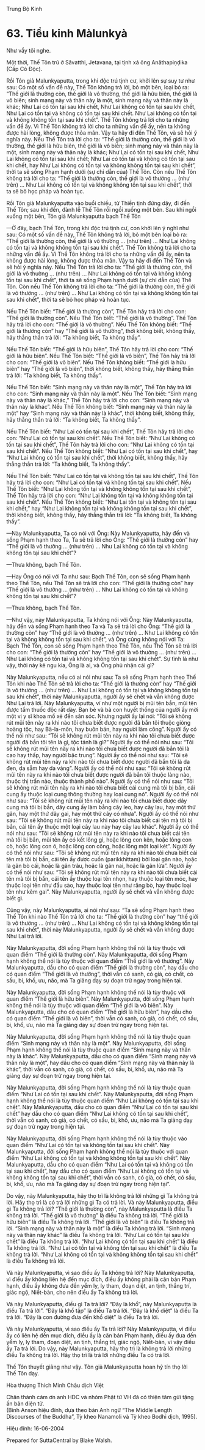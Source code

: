  

Trung Bộ Kinh

# 63\. Tiểu kinh Màlunkyà

Như vầy tôi nghe.

Một thời, Thế Tôn trú ở Sāvatthi, Jetavana, tại tịnh xá ông Anāthapiṇḍika (Cấp Cô Ðộc).

Rồi Tôn giả Malunkyaputta, trong khi độc trú tịnh cư, khởi lên sự suy tư như sau: Có một số vấn đề này, Thế Tôn không trả lời, bỏ một bên, loại bỏ ra: “Thế giới là thường còn, thế giới là vô thường, thế giới là hữu biên, thế giới là vô biên; sinh mạng này và thân này là một, sinh mạng này và thân này là khác; Như Lai có tồn tại sau khi chết, Như Lai không có tồn tại sau khi chết, Như Lai có tồn tại và không có tồn tại sau khi chết. Như Lai không có tồn tại và không không tồn tại sau khi chết”. Thế Tôn không trả lời cho ta những vấn đề ấy. Vì Thế Tôn không trả lời cho ta những vấn đề ấy, nên ta không được hài lòng, không được thỏa mãn. Vậy ta hãy đi đến Thế Tôn, và sẽ hỏi ý nghĩa này. Nếu Thế Tôn trả lời cho ta: “Thế giới là thường còn, thế giới là vô thường, thế giới là hữu biên, thế giới là vô biên; sinh mạng này và thân này là một, sinh mạng này và thân này là khác; Như Lai có tồn tại sau khi chết, Như Lai không có tồn tại sau khi chết; Như Lai có tồn tại và không có tồn tại sau khi chết, hay Như Lai không có tồn tại và không không tồn tại sau khi chết”, thời ta sẽ sống Phạm hạnh dưới (sự chỉ dẫn của) Thế Tôn. Còn nếu Thế Tôn không trả lời cho ta: “Thế giới là thường còn, thế giới là vô thường … (như trên) … Như Lai không có tồn tại và không không tồn tại sau khi chết”, thời ta sẽ bỏ học pháp và hoàn tục.

Rồi Tôn giả Malunkyaputta vào buổi chiều, từ Thiền tịnh đứng dậy, đi đến Thế Tôn; sau khi đến, đảnh lễ Thế Tôn rồi ngồi xuống một bên. Sau khi ngồi xuống một bên, Tôn giả Malunkyaputta bạch Thế Tôn

—Ở đây, bạch Thế Tôn, trong khi độc trú tịnh cư, con khởi lên ý nghĩ như sau: Có một số vấn đề này, Thế Tôn không trả lời, bỏ một bên loại bỏ ra: “Thế giới là thường còn, thế giới là vô thường … (như trên) … Như Lai không có tồn tại và không không tồn tại sau khi chết”. Thế Tôn không trả lời cho ta những vấn đề ấy. Vì Thế Tôn không trả lời cho ta những vấn đề ấy, nên ta không được hài lòng, không được thỏa mãn. Vậy ta hãy đi đến Thế Tôn và sẽ hỏi ý nghĩa này. Nếu Thế Tôn trả lời cho ta: “Thế giới là thường còn, thế giới là vô thường … (như trên) … Như Lai không có tồn tại và không không tồn tại sau khi chết”, thời ta sẽ sống Phạm hạnh dưới (sự chỉ dẫn của) Thế Tôn. Còn nếu Thế Tôn không trả lời cho ta: “Thế giới là thường còn, thế giới là vô thường … (như trên) … Như Lai không có tồn tại và không không tồn tại sau khi chết”, thời ta sẽ bỏ học pháp và hoàn tục.

Nếu Thế Tôn biết: “Thế giới là thường còn”, Thế Tôn hãy trả lời cho con: “Thế giới là thường còn”. Nếu Thế Tôn biết: “Thế giới là vô thường”. Thế Tôn hãy trả lời cho con: “Thế giới là vô thường”. Nếu Thế Tôn không biết: “Thế giới là thường còn” hay “Thế giới là vô thường”, thời không biết, không thấy, hãy thẳng thắn trả lời: “Ta không biết, Ta không thấy”.

Nếu Thế Tôn biết: “Thế giới là hữu biên”, Thế Tôn hãy trả lời cho con: “Thế giới là hữu biên”. Nếu Thế Tôn biết: “Thế giới là vô biên”, Thế Tôn hãy trả lời cho con: “Thế giới là vô biên”. Nếu Thế Tôn không biết: “Thế giới là hữu biên” hay “Thế giới là vô biên”, thời không biết, không thấy, hãy thẳng thắn trả lời: “Ta không biết, Ta không thấy”.

Nếu Thế Tôn biết: “Sinh mạng này và thân này là một”, Thế Tôn hãy trả lời cho con: “Sinh mạng này và thân này là một”. Nếu Thế Tôn biết: “Sinh mạng này và thân này là khác,” Thế Tôn hãy trả lời cho con: “Sinh mạng này và thân này là khác”. Nếu Thế Tôn không biết: “Sinh mạng này và thân này là một” hay “Sinh mạng này và thân này là khác”, thời không biết, không thấy, hãy thẳng thắn trả lời: “Ta không biết, Ta không thấy”.

Nếu Thế Tôn biết: “Như Lai có tồn tại sau khi chết”, Thế Tôn hãy trả lời cho con: “Như Lai có tồn tại sau khi chết”. Nếu Thế Tôn biết: “Như Lai không có tồn tại sau khi chết”, Thế Tôn hãy trả lời cho con: “Như Lai không có tồn tại sau khi chết”. Nếu Thế Tôn không biết: “Như Lai có tồn tại sau khi chết”, hay “Như Lai không có tồn tại sau khi chết”, thời không biết, không thấy, hãy thẳng thắn trả lời: “Ta không biết, Ta không thấy”.

Nếu Thế Tôn biết: “Như Lai có tồn tại và không tồn tại sau khi chết”, Thế Tôn hãy trả lời cho con: “Như Lai có tồn tại và không tồn tại sau khi chết”. Nếu Thế Tôn biết: “Như Lai không tồn tại và không không tồn tại sau khi chết”, Thế Tôn hãy trả lời cho con: “Như Lai không tồn tại và không không tồn tại sau khi chết”. Nếu Thế Tôn không biết: “Như Lai tồn tại và không tồn tại sau khi chết,” hay “Như Lai không tồn tại và không không tồn tại sau khi chết”, thời không biết, không thấy, hãy thẳng thắn trả lời: “Ta không biết, Ta không thấy”.

—Này Malunkyaputta, Ta có nói với Ông: Này Malunkyaputta, hãy đến và sống Phạm hạnh theo Ta, Ta sẽ trả lời cho Ông: “Thế giới là thường còn” hay “Thế giới là vô thường … (như trên) … Như Lai không có tồn tại và không không tồn tại sau khi chết”?

—Thưa không, bạch Thế Tôn.

—Hay Ông có nói với Ta như sau: Bạch Thế Tôn, con sẽ sống Phạm hạnh theo Thế Tôn, nếu Thế Tôn sẽ trả lời cho con: “Thế giới là thường còn” hay “Thế giới là vô thường … (như trên) … Như Lai không có tồn tại và không không tồn tại sau khi chết”?

—Thưa không, bạch Thế Tôn.

—Như vậy, này Malunkyaputta, Ta không nói với Ông: Này Malunkyaputta, hãy đến và sống Phạm hạnh theo Ta và Ta sẽ trả lời cho Ông: “Thế giới là thường còn” hay “Thế giới là vô thường … (như trên) … Như Lai không có tồn tại và không không tồn tại sau khi chết”, và Ông cũng không nói với Ta: Bạch Thế Tôn, con sẽ sống Phạm hạnh theo Thế Tôn, nếu Thế Tôn sẽ trả lời cho con: “Thế giới là thường còn” hay “Thế giới là vô thường … (như trên) … Như Lai không có tồn tại và không không tồn tại sau khi chết”. Sự tình là như vậy, thời này kẻ ngu kia, Ông là ai, và Ông phủ nhận cái gì?

Này Malunkyaputta, nếu có ai nói như sau: Ta sẽ sống Phạm hạnh theo Thế Tôn khi nào Thế Tôn sẽ trả lời cho ta: “Thế giới là thường còn” hay “Thế giới là vô thường … (như trên) … Như Lai không có tồn tại và không không tồn tại sau khi chết”, thời này Malunkyaputta, người ấy sẽ chết và vẫn không được Như Lai trả lời. Này Malunkyaputta, ví như một người bị mũi tên bắn, mũi tên được tẩm thuốc độc rất dày. Bạn bè và bà con huyết thống của người ấy mời một vị y sĩ khoa mổ xẻ đến săn sóc. Nhưng người ấy lại nói: “Tôi sẽ không rút mũi tên này ra khi nào tôi chưa biết được người đã bắn tôi thuộc giòng hoàng tộc, hay Bà-la-môn, hay buôn bán, hay người làm công”. Người ấy có thể nói như sau: “Tôi sẽ không rút mũi tên này ra khi nào tôi chưa biết được người đã bắn tôi tên là gì, tộc tánh là gì?” Người ấy có thể nói như sau: “Tôi sẽ không rút mũi tên này ra khi nào tôi chưa biết được người đã bắn tôi là cao hay thấp, hay người bậc trung”. Người ấy có thể nói như sau: “Tôi sẽ không rút mũi tên này ra khi nào tôi chưa biết được người đã bắn tôi là da đen, da sẫm hay da vàng”. Người ấy có thể nói như sau: “Tôi sẽ không rút mũi tên này ra khi nào tôi chưa biết được người đã bắn tôi thuộc làng nào, thuộc thị trấn nào, thuộc thành phố nào”. Người ấy có thể nói như sau: “Tôi sẽ không rút mũi tên này ra khi nào tôi chưa biết cái cung mà tôi bị bắn, cái cung ấy thuộc loại cung thông thường hay loại cung nỏ”. Người ấy có thể nói như sau: “Tôi sẽ không rút mũi tên này ra khi nào tôi chưa biết được dây cung mà tôi bị bắn, dây cung ấy làm bằng cây leo, hay cây lau, hay một thứ gân, hay một thứ dây gai, hay một thứ cây có nhựa”. Người ấy có thể nói như sau: “Tôi sẽ không rút mũi tên này ra khi nào tôi chưa biết cái tên mà tôi bị bắn, cái tên ấy thuộc một loại cây lau này hay cây lau khác”. Người ấy có thể nói như sau: “Tôi sẽ không rút mũi tên này ra khi nào tôi chưa biết cái tên mà tôi bị bắn, mũi tên ấy có kết lông gì, hoặc lông con kên, hoặc lông con cò, hoặc lông con ó, hoặc lông con công, hoặc lông một loại két”. Người ấy có thể nói như sau: “Tôi sẽ không rút mũi tên này ra khi nào tôi chưa biết cái tên mà tôi bị bắn, cái tên ấy được cuốn (parikkhittam) bởi loại gân nào, hoặc là gân bò cái, hoặc là gân trâu, hoặc là gân nai, hoặc là gân lừa”. Người ấy có thể nói như sau: “Tôi sẽ không rút mũi tên này ra khi nào tôi chưa biết cái tên mà tôi bị bắn, cái tên ấy thuộc loại tên nhọn, hay thuộc loại tên móc, hay thuộc loại tên như đầu sào, hay thuộc loại tên như răng bò, hay thuộc loại tên như kẽm gai”. Này Malunkyaputta, người ấy sẽ chết và vẫn không được biết gì.

Cũng vậy, này Malunkyaputta, ai nói như sau: “Ta sẽ sống Phạm hạnh theo Thế Tôn khi nào Thế Tôn trả lời cho ta: “Thế giới là thường còn” hay “thế giới là vô thường … (như trên) … Như Lai không có tồn tại và không không tồn tại sau khi chết”, thời này Malunkyaputta, người ấy sẽ chết và vẫn không được Như Lai trả lời.

Này Malunkyaputta, đời sống Phạm hạnh không thể nói là tùy thuộc với quan điểm “Thế giới là thường còn”. Này Malunkyaputta, đời sống Phạm hạnh không thể nói là tùy thuộc với quan điểm “Thế giới là vô thường”. Này Malunkyaputta, dầu cho có quan điểm “Thế giới là thường còn”, hay dầu cho có quan điểm “Thế giới là vô thường”, thời vẫn có sanh, có già, có chết, có sầu, bi, khổ, ưu, não, mà Ta giảng dạy sự đoạn trừ ngay trong hiện tại.

Này Malunkyaputta, đời sống Phạm hạnh không thể nói là tùy thuộc với quan điểm “Thế giới là hữu biên”. Này Malunkyaputta, đời sống Phạm hạnh không thể nói là tùy thuộc với quan điểm “Thế giới là vô biên”. Này Malunkyaputta, dầu cho có quan điểm “Thế giới là hữu biên”, hay dầu cho có quan điểm “Thế giới là vô biên”, thời vẫn có sanh, có già, có chết, có sầu, bi, khổ, ưu, não mà Ta giảng dạy sự đoạn trừ ngay trong hiện tại.

Này Malunkyaputta, đời sống Phạm hạnh không thể nói là tùy thuộc quan điểm “Sinh mạng này và thân này là một”. Này Malunkyaputta, đời sống Phạm hạnh không thể nói là tùy thuộc quan điểm “Sinh mạng này và thân này là khác”. Này Malunkyaputta, dầu cho có quan điểm “Sinh mạng này và thân này là một”, hay dầu cho có quan điểm “Sinh mạng này và thân này là khác”, thời vẫn có sanh, có già, có chết, có sầu, bi, khổ, ưu, não mà Ta giảng dạy sự đoạn trừ ngay trong hiện tại.

Này Malunkyaputta, đời sống Phạm hạnh không thể nói là tùy thuộc quan điểm “Như Lai có tồn tại sau khi chết”. Này Malunkyaputta, đời sống Phạm hạnh không thể nói là tùy thuộc quan điểm “Như Lai không có tồn tại sau khi chết”. Này Malunkyaputta, dầu cho có quan điểm “Như Lai có tồn tại sau khi chết” hay dầu cho có quan điểm “Như Lai không có tồn tại sau khi chết”, thời vẫn có sanh, có già, có chết, có sầu, bi, khổ, ưu, não mà Ta giảng dạy sự đoạn trừ ngay trong hiện tại.

Này Malunkyaputta, đời sống Phạm hạnh không thể nói là tùy thuộc vào quan điểm “Như Lai có tồn tại và không tồn tại sau khi chết”. Này Malunkyaputta, đời sống Phạm hạnh không thể nói là tùy thuộc với quan điểm “Như Lai không có tồn tại và không không tồn tại sau khi chết”. Này Malunkyaputta, dầu cho có quan điểm “Như Lai có tồn tại và không có tồn tại sau khi chết”, hay dầu cho có quan điểm “Như Lai không có tồn tại và không không tồn tại sau khi chết”, thời vẫn có sanh, có già, có chết, có sầu, bi, khổ, ưu, não mà Ta giảng dạy sự đoạn trừ ngay trong hiện tại”.

Do vậy, này Malunkyaputta, hãy thọ trì là không trả lời những gì Ta không trả lời. Hãy thọ trì là có trả lời những gì Ta có trả lời. Và này Malunkyaputta, điều gì Ta không trả lời? “Thế giới là thường còn”, này Malunkyaputta là điều Ta không trả lời. “Thế giới là vô thường” là điều Ta không trả lời. “Thế giới là hữu biên” là điều Ta không trả lời. “Thế giới là vô biên” là điều Ta không trả lời. “Sinh mạng này và thân này là một” là điều Ta không trả lời. “Sinh mạng này và thân này khác” là điều Ta không trả lời. “Như Lai có tồn tại sau khi chết” là điều Ta không trả lời. “Như Lai không có tồn tại sau khi chết” là điều Ta không trả lời. “Như Lai có tồn tại và không tồn tại sau khi chết” là điều Ta không trả lời. “Như Lai không có tồn tại và không không tồn tại sau khi chết” là điều Ta không trả lời.

Và này Malunkyaputta, vì sao điều ấy Ta không trả lời? Này Malunkyaputta, vì điều ấy không liên hệ đến mục đích, điều ấy không phải là căn bản Phạm hạnh, điều ấy không đưa đến yểm ly, ly tham, đoạn diệt, an tịnh, thắng trí, giác ngộ, Niết-bàn, cho nên điều ấy Ta không trả lời.

Và này Malunkyaputta, điều gì Ta trả lời? “Ðây là khổ”, này Malunkyaputta là điều Ta trả lời”. “Ðây là khổ tập” là điều Ta trả lời. “Ðây là khổ diệt” là điều Ta trả lời. “Ðây là con đường đưa đến khổ diệt” là điều Ta trả lời.

Và này Malunkyaputta, vì sao điều ấy Ta trả lời? Này Malunkyaputta, vì điều ấy có liên hệ đến mục đích, điều ấy là căn bản Phạm hạnh, điều ấy đưa đến yểm ly, ly tham, đoạn diệt, an tịnh, thắng trí, giác ngộ, Niết-bàn, vì vậy điều ấy Ta trả lời. Do vậy, này Malunkyaputta, hãy thọ trì là không trả lời những điều Ta không trả lời. Hãy thọ trì là trả lời những điều Ta có trả lời.

Thế Tôn thuyết giảng như vậy. Tôn giả Malunkyaputta hoan hỷ tín thọ lời Thế Tôn dạy.

Hòa thượng Thích Minh Châu dịch Việt

Chân thành cám ơn anh HDC và nhóm Phật tử VH đã có thiện tâm gửi tặng ấn bản điện tử.  
(Bình Anson hiệu đính, dựa theo bản Anh ngữ “The Middle Length Discourses of the Buddha”, Tỳ kheo Nanamoli và Tỳ kheo Bodhi dịch, 1995).

Hiệu đính: 16-06-2004

Prepared for SuttaCentral by Blake Walsh.
